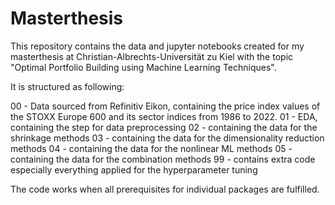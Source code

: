 # Masterthesis

This repository contains the data and jupyter notebooks created for my masterthesis at Christian-Albrechts-Universität zu Kiel with the topic "Optimal Portfolio Building using Machine Learning Techniques".

It is structured as following:

00 - Data sourced from Refinitiv Eikon, containing the price index values of the STOXX Europe 600 and its sector indices from 1986 to 2022.
01 - EDA, containing the step for data preprocessing
02 - containing the data for the shrinkage methods
03 - containing the data for the dimensionality reduction methods
04 - containing the data for the nonlinear ML methods
05 - containing the data for the combination methods
99 - contains extra code especially everything applied for the hyperparameter tuning

The code works when all prerequisites for individual packages are fulfilled. 
